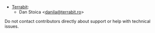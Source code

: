 - [Terrabit](https://www.terrabit.ro):
  - Dan Stoica \<<danila@terrabit.ro>\>

Do not contact contributors directly about support or help with
technical issues.
